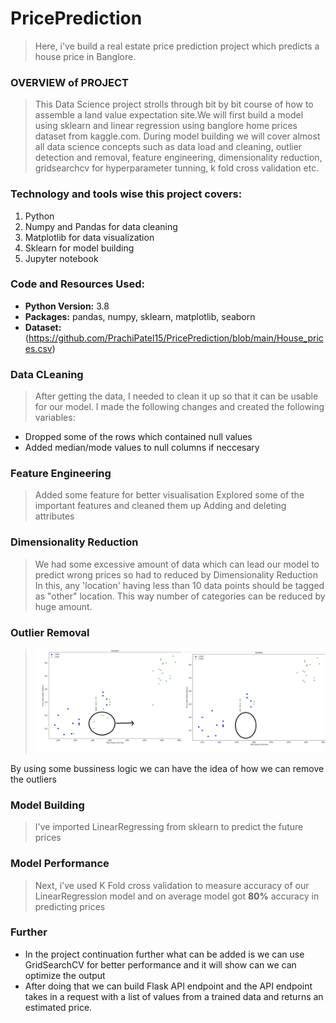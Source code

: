 # PricePrediction
> Here, i've build a real estate price prediction project which predicts a house price in Banglore.

### OVERVIEW of PROJECT
>This Data Science project strolls through bit by bit course of how to assemble a land value expectation site.We will first build a model using sklearn and linear regression using banglore home prices dataset from kaggle.com. During model building we will cover almost all data science concepts such as data load and cleaning, outlier detection and removal, feature engineering, dimensionality reduction, gridsearchcv for hyperparameter tunning, k fold cross validation etc. 

### Technology and tools wise this project covers:
1. Python
2. Numpy and Pandas for data cleaning
3. Matplotlib for data visualization
4. Sklearn for model building
5. Jupyter notebook

### Code and Resources Used:
- **Python Version:** 3.8
- **Packages:** pandas, numpy, sklearn, matplotlib, seaborn
- **Dataset:**(https://github.com/PrachiPatel15/PricePrediction/blob/main/House_prices.csv)

### Data CLeaning
>After getting the data, I needed to clean it up so that it can be usable for our model. I made the following changes and created the following variables:
- Dropped some of the rows which contained null values
- Added median/mode values to null columns if neccesary

### Feature Engineering
>Added some feature for better visualisation
>Explored some of the important features and cleaned them up
>Adding and deleting attributes

### Dimensionality Reduction
>We had some excessive amount of data which can lead our model to predict wrong prices so had to reduced by Dimensionality Reduction
In this, any 'location' having less than 10 data points should be tagged as "other" location. This way number of categories can be reduced by huge amount.

### Outlier Removal
>![Here we've used some bussiness logic to remove the outliers. What we've done is shown in the below images:](https://github.com/PrachiPatel15/PricePrediction/blob/main/Rajaji_Nagar(outlier).png)

By using some bussiness logic we can have the idea of how we can remove the outliers

### Model Building
> I've imported LinearRegressing from sklearn to predict the future prices

### Model Performance
> Next, i've used  K Fold cross validation to measure accuracy of our LinearRegression model and on average model got **80%** accuracy in predicting prices

### Further
- In the project continuation further what can be added is we can use GridSearchCV for better performance and it will show can we can optimize the output
- After doing that we can build Flask API endpoint and the API endpoint takes in a request with a list of values from a trained data and returns an estimated price.
